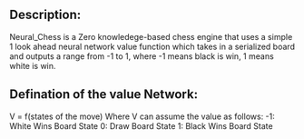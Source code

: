 ## Description: 
Neural_Chess is a Zero knowledege-based chess engine that uses a simple 1 look ahead neural network value function which takes in a serialized board and outputs a range from -1 to 1, where -1 means black is win, 1 means white is win.

## Defination of the value Network: 
V = f(states of the move)
Where V can assume the value as follows: 
-1: White Wins Board State
0: Draw Board State
1: Black Wins Board State

